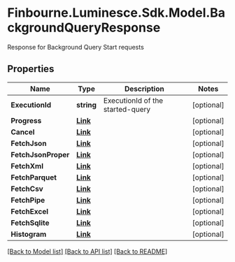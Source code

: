 # Finbourne.Luminesce.Sdk.Model.BackgroundQueryResponse
Response for Background Query Start requests

## Properties

Name | Type | Description | Notes
------------ | ------------- | ------------- | -------------
**ExecutionId** | **string** | ExecutionId of the started-query | [optional] 
**Progress** | [**Link**](Link.md) |  | [optional] 
**Cancel** | [**Link**](Link.md) |  | [optional] 
**FetchJson** | [**Link**](Link.md) |  | [optional] 
**FetchJsonProper** | [**Link**](Link.md) |  | [optional] 
**FetchXml** | [**Link**](Link.md) |  | [optional] 
**FetchParquet** | [**Link**](Link.md) |  | [optional] 
**FetchCsv** | [**Link**](Link.md) |  | [optional] 
**FetchPipe** | [**Link**](Link.md) |  | [optional] 
**FetchExcel** | [**Link**](Link.md) |  | [optional] 
**FetchSqlite** | [**Link**](Link.md) |  | [optional] 
**Histogram** | [**Link**](Link.md) |  | [optional] 

[[Back to Model list]](../README.md#documentation-for-models) [[Back to API list]](../README.md#documentation-for-api-endpoints) [[Back to README]](../README.md)

